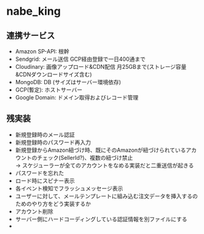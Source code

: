 # nabe_king
## 連携サービス
- Amazon SP-API: 根幹
- Sendgrid: メール送信 GCP経由登録で一日400通まで
- Cloudinary: 画像アップロード&CDN配信 月25GBまで(ストレージ容量&CDNダウンロードサイズ含む)
- MongoDB: DB (サイズはサーバー環境依存)
- GCP(暫定): ホストサーバー
- Google Domain: ドメイン取得およびレコード管理
## 残実装
- 新規登録時のメール認証
- 新規登録時のパスワード再入力
- 新規登録からAmazon紐づけ時、既にそのAmazonが紐づけられているアカウントのチェック(SellerId?)、複数の紐づけ禁止 
  </br> -> スケジューラーが全てのアカウントをなめる実装だと二重送信が起きる
- パスワードを忘れた
- ロード時にスピナー表示
- 各イベント検知でフラッシュメッセージ表示
- ユーザーに対して、メールテンプレートに組み込む注文データを挿入するのためのやり方をどう実装するか
- アカウント削除
- サーバー側にハードコーディングしている認証情報を別ファイルにする
- 
